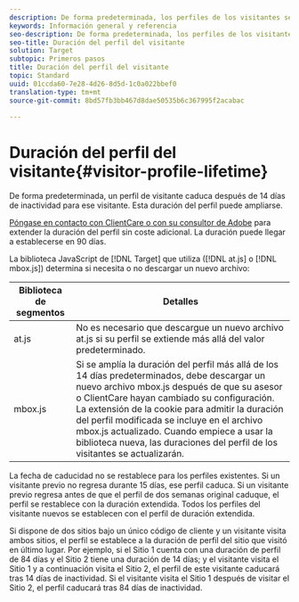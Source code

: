 ```yaml
---
description: De forma predeterminada, los perfiles de los visitantes se almacenan durante 14 días. Esta duración del perfil puede ampliarse.
keywords: Información general y referencia
seo-description: De forma predeterminada, los perfiles de los visitantes se almacenan durante 14 días. Esta duración del perfil puede ampliarse.
seo-title: Duración del perfil del visitante
solution: Target
subtopic: Primeros pasos
title: Duración del perfil del visitante
topic: Standard
uuid: 01ccda60-7e28-4d26-8d5d-1c0a022bbef0
translation-type: tm+mt
source-git-commit: 8bd57fb3bb467d8dae50535b6c367995f2acabac

---
```



# Duración del perfil del visitante{#visitor-profile-lifetime}

De forma predeterminada, un perfil de visitante caduca después de 14 días de inactividad para ese visitante. Esta duración del perfil puede ampliarse.

[Póngase en contacto con ClientCare o con su consultor de Adobe](../../cmp-resources-and-contact-information.md#reference_ACA3391A00EF467B87930A450050077C) para extender la duración del perfil sin coste adicional. La duración puede llegar a establecerse en 90 días.

La biblioteca JavaScript de [!DNL Target] que utiliza ([!DNL at.js] o [!DNL mbox.js]) determina si necesita o no descargar un nuevo archivo:

| Biblioteca de segmentos | Detalles |
|--- |--- |
| at.js | No es necesario que descargue un nuevo archivo at.js si su perfil se extiende más allá del valor predeterminado. |
| mbox.js | Si se amplía la duración del perfil más allá de los 14 días predeterminados, debe descargar un nuevo archivo mbox.js después de que su asesor o ClientCare hayan cambiado su configuración. La extensión de la cookie para admitir la duración del perfil modificada se incluye en el archivo mbox.js actualizado. Cuando empiece a usar la biblioteca nueva, las duraciones del perfil de los visitantes se actualizarán. |

La fecha de caducidad no se restablece para los perfiles existentes. Si un visitante previo no regresa durante 15 días, ese perfil caduca. Si un visitante previo regresa antes de que el perfil de dos semanas original caduque, el perfil se restablece con la duración extendida. Todos los perfiles del visitante nuevos se establecen con el perfil de duración extendida.

Si dispone de dos sitios bajo un único código de cliente y un visitante visita ambos sitios, el perfil se establece a la duración de perfil del sitio que visitó en último lugar. Por ejemplo, si el Sitio 1 cuenta con una duración de perfil de 84 días y el Sitio 2 tiene una duración de 14 días; y el visitante visita el Sitio 1 y a continuación visita el Sitio 2, el perfil de este visitante caducará tras 14 días de inactividad. Si el visitante visita el Sitio 1 después de visitar el Sitio 2, el perfil caducará tras 84 días de inactividad.
